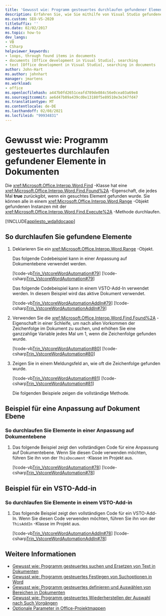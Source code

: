```yaml
---
title: 'Gewusst wie: Programm gesteuertes durchlaufen gefundener Elemente in Dokumenten'
description: Erfahren Sie, wie Sie mithilfe von Visual Studio gefundene Elemente in einem Microsoft Word-Dokument Programm gesteuert durchlaufen können.
ms.custom: SEO-VS-2020
titleSuffix: ''
ms.date: 02/02/2017
ms.topic: how-to
dev_langs:
- VB
- CSharp
helpviewer_keywords:
- loops, through found items in documents
- documents [Office development in Visual Studio], searching
- text [Office development in Visual Studio], searching in documents
author: John-Hart
ms.author: johnhart
manager: jmartens
ms.workload:
- office
ms.openlocfilehash: a447b0fd2651ceafd789de084c56e0cea03a69e8
ms.sourcegitcommit: ae6d47b09a439cd0e13180f5e89510e3e347fd47
ms.translationtype: MT
ms.contentlocale: de-DE
ms.lasthandoff: 02/08/2021
ms.locfileid: "99934831"
---
```

# <a name="how-to-programmatically-loop-through-found-items-in-documents"></a>Gewusst wie: Programm gesteuertes durchlaufen gefundener Elemente in Dokumenten
  Die <xref:Microsoft.Office.Interop.Word.Find> -Klasse hat eine <xref:Microsoft.Office.Interop.Word.Find.Found%2A> -Eigenschaft, die jedes Mal **true** zurückgibt, wenn ein gesuchtes Element gefunden wurde. Sie können alle in einem <xref:Microsoft.Office.Interop.Word.Range> -Objekt gefundenen Instanzen mit der <xref:Microsoft.Office.Interop.Word.Find.Execute%2A> -Methode durchlaufen.

 [!INCLUDE[appliesto_wdalldocapp](../vsto/includes/appliesto-wdalldocapp-md.md)]

## <a name="to-loop-through-found-items"></a>So durchlaufen Sie gefundene Elemente

1. Deklarieren Sie ein <xref:Microsoft.Office.Interop.Word.Range> -Objekt.

    Das folgende Codebeispiel kann in einer Anpassung auf Dokumentebene verwendet werden.

    [!code-vb[Trin_VstcoreWordAutomation#79](../vsto/codesnippet/VisualBasic/Trin_VstcoreWordAutomationVB/ThisDocument.vb#79)]
    [!code-csharp[Trin_VstcoreWordAutomation#79](../vsto/codesnippet/CSharp/Trin_VstcoreWordAutomationCS/ThisDocument.cs#79)]

    Das folgende Codebeispiel kann in einem VSTO-Add-In verwendet werden. In diesem Beispiel wird das aktive Dokument verwendet.

    [!code-vb[Trin_VstcoreWordAutomationAddIn#79](../vsto/codesnippet/VisualBasic/Trin_VstcoreWordAutomationAddIn/ThisAddIn.vb#79)]
    [!code-csharp[Trin_VstcoreWordAutomationAddIn#79](../vsto/codesnippet/CSharp/Trin_VstcoreWordAutomationAddIn/ThisAddIn.cs#79)]

2. Verwenden Sie die <xref:Microsoft.Office.Interop.Word.Find.Found%2A> -Eigenschaft in einer Schleife, um nach allen Vorkommen der Zeichenfolge im Dokument zu suchen, und erhöhen Sie eine ganzzahlige Variable jedes Mal um 1, wenn die Zeichenfolge gefunden wurde.

    [!code-vb[Trin_VstcoreWordAutomation#80](../vsto/codesnippet/VisualBasic/Trin_VstcoreWordAutomationVB/ThisDocument.vb#80)]
    [!code-csharp[Trin_VstcoreWordAutomation#80](../vsto/codesnippet/CSharp/Trin_VstcoreWordAutomationCS/ThisDocument.cs#80)]

3. Zeigen Sie in einem Meldungsfeld an, wie oft die Zeichenfolge gefunden wurde.

    [!code-vb[Trin_VstcoreWordAutomation#81](../vsto/codesnippet/VisualBasic/Trin_VstcoreWordAutomationVB/ThisDocument.vb#81)]
    [!code-csharp[Trin_VstcoreWordAutomation#81](../vsto/codesnippet/CSharp/Trin_VstcoreWordAutomationCS/ThisDocument.cs#81)]

   Die folgenden Beispiele zeigen die vollständige Methode.

## <a name="document-level-customization-example"></a>Beispiel für eine Anpassung auf Dokument Ebene

### <a name="to-loop-through-items-in-a-document-level-customization"></a>So durchlaufen Sie Elemente in einer Anpassung auf Dokumentebene

1. Das folgende Beispiel zeigt den vollständigen Code für eine Anpassung auf Dokumentebene. Wenn Sie diesen Code verwenden möchten, führen Sie ihn von der `ThisDocument` -Klasse im Projekt aus.

     [!code-vb[Trin_VstcoreWordAutomation#78](../vsto/codesnippet/VisualBasic/Trin_VstcoreWordAutomationVB/ThisDocument.vb#78)]
     [!code-csharp[Trin_VstcoreWordAutomation#78](../vsto/codesnippet/CSharp/Trin_VstcoreWordAutomationCS/ThisDocument.cs#78)]

## <a name="vsto-add-in-example"></a>Beispiel für ein VSTO-Add-in

### <a name="to-loop-through-items-in-a-vsto-add-in"></a>So durchlaufen Sie Elemente in einem VSTO-Add-in

1. Das folgende Beispiel zeigt den vollständigen Code für ein VSTO-Add-In. Wenn Sie diesen Code verwenden möchten, führen Sie ihn von der `ThisAddIn` -Klasse im Projekt aus.

     [!code-vb[Trin_VstcoreWordAutomationAddIn#78](../vsto/codesnippet/VisualBasic/Trin_VstcoreWordAutomationAddIn/ThisAddIn.vb#78)]
     [!code-csharp[Trin_VstcoreWordAutomationAddIn#78](../vsto/codesnippet/CSharp/Trin_VstcoreWordAutomationAddIn/ThisAddIn.cs#78)]

## <a name="see-also"></a>Weitere Informationen
- [Gewusst wie: Programm gesteuertes suchen und Ersetzen von Text in Dokumenten](../vsto/how-to-programmatically-search-for-and-replace-text-in-documents.md)
- [Gewusst wie: Programm gesteuertes Festlegen von Suchoptionen in Word](../vsto/how-to-programmatically-set-search-options-in-word.md)
- [Gewusst wie: Programm gesteuertes definieren und Auswählen von Bereichen in Dokumenten](../vsto/how-to-programmatically-define-and-select-ranges-in-documents.md)
- [Gewusst wie: Programm gesteuertes Wiederherstellen der Auswahl nach Such Vorgängen](../vsto/how-to-programmatically-restore-selections-after-searches.md)
- [Optionale Parameter in Office-Projektmappen](../vsto/optional-parameters-in-office-solutions.md)
